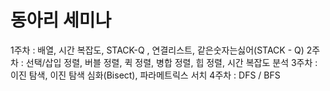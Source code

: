 # 동아리 세미나

1주차 : 배열, 시간 복잡도, STACK-Q , 연결리스트, 같은숫자는싫어(STACK - Q)
2주차 : 선택/삽입 정렬, 버블 정렬, 퀵 정렬, 병합 정렬, 힙 정렬, 시간 복잡도 분석
3주차 : 이진 탐색, 이진 탐색 심화(Bisect), 파라메트릭스 서치
4주차 : DFS / BFS
